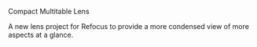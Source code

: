 Compact Multitable Lens 

 A new lens project for Refocus to provide a more condensed view of more aspects at a glance.